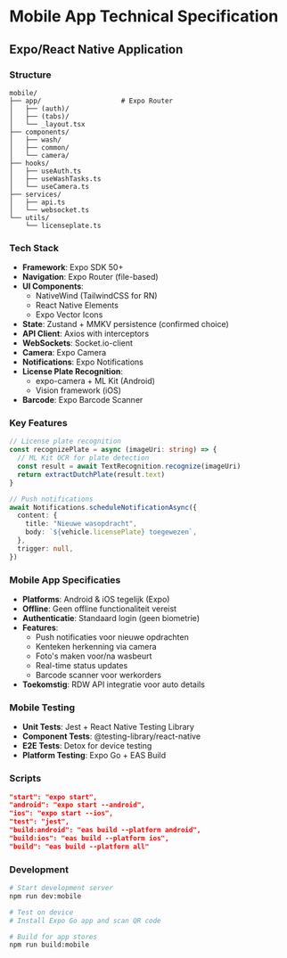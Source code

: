 # Mobile App Technical Specification

## Expo/React Native Application

### Structure
```
mobile/
├── app/                    # Expo Router
│   ├── (auth)/
│   ├── (tabs)/
│   └── _layout.tsx
├── components/
│   ├── wash/
│   ├── common/
│   └── camera/
├── hooks/
│   ├── useAuth.ts
│   ├── useWashTasks.ts
│   └── useCamera.ts
├── services/
│   ├── api.ts
│   └── websocket.ts
└── utils/
    └── licenseplate.ts
```

### Tech Stack
- **Framework**: Expo SDK 50+
- **Navigation**: Expo Router (file-based)
- **UI Components**: 
  - NativeWind (TailwindCSS for RN)
  - React Native Elements
  - Expo Vector Icons
- **State**: Zustand + MMKV persistence (confirmed choice)
- **API Client**: Axios with interceptors
- **WebSockets**: Socket.io-client
- **Camera**: Expo Camera
- **Notifications**: Expo Notifications
- **License Plate Recognition**: 
  - expo-camera + ML Kit (Android)
  - Vision framework (iOS)
- **Barcode**: Expo Barcode Scanner

### Key Features
```typescript
// License plate recognition
const recognizePlate = async (imageUri: string) => {
  // ML Kit OCR for plate detection
  const result = await TextRecognition.recognize(imageUri)
  return extractDutchPlate(result.text)
}

// Push notifications
await Notifications.scheduleNotificationAsync({
  content: {
    title: "Nieuwe wasopdracht",
    body: `${vehicle.licensePlate} toegewezen`,
  },
  trigger: null,
})
```

### Mobile App Specificaties

- **Platforms**: Android & iOS tegelijk (Expo)
- **Offline**: Geen offline functionaliteit vereist
- **Authenticatie**: Standaard login (geen biometrie)
- **Features**: 
  - Push notificaties voor nieuwe opdrachten
  - Kenteken herkenning via camera
  - Foto's maken voor/na wasbeurt
  - Real-time status updates
  - Barcode scanner voor werkorders
- **Toekomstig**: RDW API integratie voor auto details

### Mobile Testing
- **Unit Tests**: Jest + React Native Testing Library
- **Component Tests**: @testing-library/react-native
- **E2E Tests**: Detox for device testing
- **Platform Testing**: Expo Go + EAS Build

### Scripts
```json
"start": "expo start",
"android": "expo start --android",
"ios": "expo start --ios",
"test": "jest",
"build:android": "eas build --platform android",
"build:ios": "eas build --platform ios",
"build": "eas build --platform all"
```

### Development
```bash
# Start development server
npm run dev:mobile

# Test on device
# Install Expo Go app and scan QR code

# Build for app stores
npm run build:mobile
```